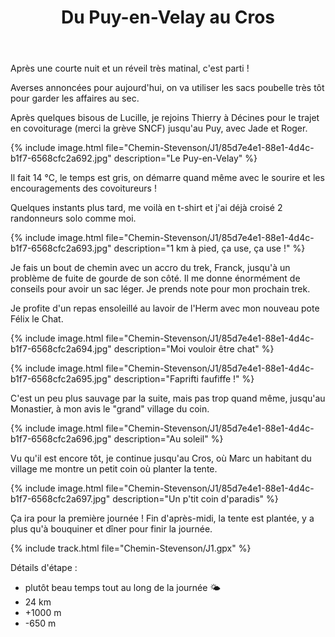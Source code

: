 ﻿---
title: "Du Puy-en-Velay au Cros"
permalink: /Chemin-Stevenson/J1/
sidebar:
  nav: "chemin_stevenson"
enable_tracks: true
---

Après une courte nuit et un réveil très matinal, c'est parti !

Averses annoncées pour aujourd'hui, on va utiliser les sacs poubelle très tôt pour garder les affaires au sec.

Après quelques bisous de Lucille, je rejoins Thierry à Décines pour le trajet en covoiturage (merci la grève SNCF) jusqu'au Puy, avec Jade et Roger.

{% include image.html file="Chemin-Stevenson/J1/85d7e4e1-88e1-4d4c-b1f7-6568cfc2a692.jpg" description="Le Puy-en-Velay" %}

Il fait 14 °C, le temps est gris, on démarre quand même avec le sourire et les encouragements des covoitureurs !

Quelques instants plus tard, me voilà en t-shirt et j'ai déjà croisé 2 randonneurs solo comme moi.

{% include image.html file="Chemin-Stevenson/J1/85d7e4e1-88e1-4d4c-b1f7-6568cfc2a693.jpg" description="1 km à pied, ça use, ça use !" %}

Je fais un bout de chemin avec un accro du trek, Franck, jusqu'à un problème de fuite de gourde de son côté.
Il me donne énormément de conseils pour avoir un sac léger. Je prends note pour mon prochain trek.

Je profite d'un repas ensoleillé au lavoir de l'Herm avec mon nouveau pote Félix le Chat.

{% include image.html file="Chemin-Stevenson/J1/85d7e4e1-88e1-4d4c-b1f7-6568cfc2a694.jpg" description="Moi vouloir être chat" %}

{% include image.html file="Chemin-Stevenson/J1/85d7e4e1-88e1-4d4c-b1f7-6568cfc2a695.jpg" description="Faprifti faufiffe !" %}

C'est un peu plus sauvage par la suite, mais pas trop quand même, jusqu'au Monastier, à mon avis le "grand" village du coin.

{% include image.html file="Chemin-Stevenson/J1/85d7e4e1-88e1-4d4c-b1f7-6568cfc2a696.jpg" description="Au soleil" %}

Vu qu'il est encore tôt, je continue jusqu'au Cros, où Marc un habitant du village me montre un petit coin où planter la tente.

{% include image.html file="Chemin-Stevenson/J1/85d7e4e1-88e1-4d4c-b1f7-6568cfc2a697.jpg" description="Un p'tit coin d'paradis" %}

Ça ira pour la première journée ! Fin d'après-midi, la tente est plantée, y a plus qu'à bouquiner et dîner pour finir la journée.

{% include track.html file="Chemin-Stevenson/J1.gpx" %}

Détails d'étape :
* plutôt beau temps tout au long de la journée :sun_behind_small_cloud:
* 24 km
* +1000 m
* -650 m
